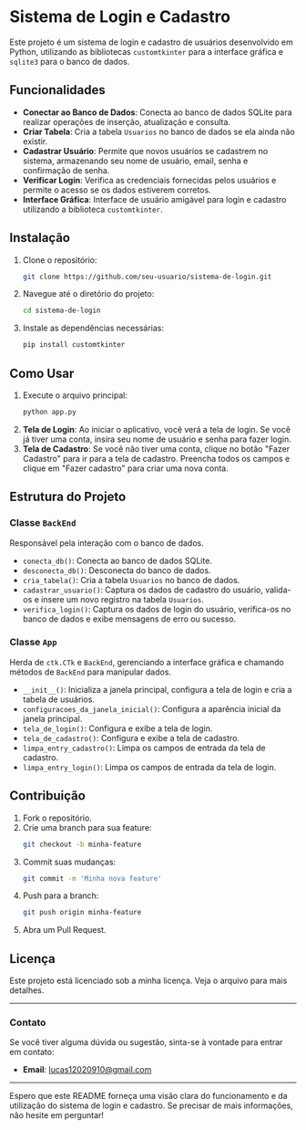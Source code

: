 # Sistema de Login e Cadastro

Este projeto é um sistema de login e cadastro de usuários desenvolvido em Python, utilizando as bibliotecas `customtkinter` para a interface gráfica e `sqlite3` para o banco de dados.

## Funcionalidades

- **Conectar ao Banco de Dados**: Conecta ao banco de dados SQLite para realizar operações de inserção, atualização e consulta.
- **Criar Tabela**: Cria a tabela `Usuarios` no banco de dados se ela ainda não existir.
- **Cadastrar Usuário**: Permite que novos usuários se cadastrem no sistema, armazenando seu nome de usuário, email, senha e confirmação de senha.
- **Verificar Login**: Verifica as credenciais fornecidas pelos usuários e permite o acesso se os dados estiverem corretos.
- **Interface Gráfica**: Interface de usuário amigável para login e cadastro utilizando a biblioteca `customtkinter`.

## Instalação

1. Clone o repositório:
   ```bash
   git clone https://github.com/seu-usuario/sistema-de-login.git
   ```
2. Navegue até o diretório do projeto:
   ```bash
   cd sistema-de-login
   ```
3. Instale as dependências necessárias:
   ```bash
   pip install customtkinter
   ```

## Como Usar

1. Execute o arquivo principal:
   ```bash
   python app.py
   ```
2. **Tela de Login**: Ao iniciar o aplicativo, você verá a tela de login. Se você já tiver uma conta, insira seu nome de usuário e senha para fazer login.
3. **Tela de Cadastro**: Se você não tiver uma conta, clique no botão "Fazer Cadastro" para ir para a tela de cadastro. Preencha todos os campos e clique em "Fazer cadastro" para criar uma nova conta.

## Estrutura do Projeto

### Classe `BackEnd`

Responsável pela interação com o banco de dados.

- `conecta_db()`: Conecta ao banco de dados SQLite.
- `desconecta_db()`: Desconecta do banco de dados.
- `cria_tabela()`: Cria a tabela `Usuarios` no banco de dados.
- `cadastrar_usuario()`: Captura os dados de cadastro do usuário, valida-os e insere um novo registro na tabela `Usuarios`.
- `verifica_login()`: Captura os dados de login do usuário, verifica-os no banco de dados e exibe mensagens de erro ou sucesso.

### Classe `App`

Herda de `ctk.CTk` e `BackEnd`, gerenciando a interface gráfica e chamando métodos de `BackEnd` para manipular dados.

- `__init__()`: Inicializa a janela principal, configura a tela de login e cria a tabela de usuários.
- `configuracoes_da_janela_inicial()`: Configura a aparência inicial da janela principal.
- `tela_de_login()`: Configura e exibe a tela de login.
- `tela_de_cadastro()`: Configura e exibe a tela de cadastro.
- `limpa_entry_cadastro()`: Limpa os campos de entrada da tela de cadastro.
- `limpa_entry_login()`: Limpa os campos de entrada da tela de login.

## Contribuição

1. Fork o repositório.
2. Crie uma branch para sua feature:
   ```bash
   git checkout -b minha-feature
   ```
3. Commit suas mudanças:
   ```bash
   git commit -m 'Minha nova feature'
   ```
4. Push para a branch:
   ```bash
   git push origin minha-feature
   ```
5. Abra um Pull Request.

## Licença

Este projeto está licenciado sob a minha licença. Veja o arquivo para mais detalhes.

---

### Contato

Se você tiver alguma dúvida ou sugestão, sinta-se à vontade para entrar em contato:

- **Email**: lucas12020910@gmail.com

---

Espero que este README forneça uma visão clara do funcionamento e da utilização do sistema de login e cadastro. Se precisar de mais informações, não hesite em perguntar!
 
